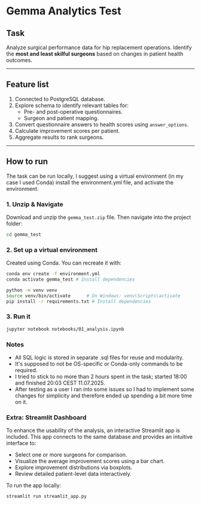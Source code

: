 # Gemma Analytics Test

## Task

Analyze surgical performance data for hip replacement operations. Identify the **most and least skilful surgeons** based on changes in patient health outcomes.

---

## Feature list

1. Connected to PostgreSQL database.
2. Explore schema to identify relevant tables for:
   - Pre- and post-operative questionnaires.
   - Surgeon and patient mapping.
3. Convert questionnaire answers to health scores using `answer_options`.
4. Calculate improvement scores per patient.
5. Aggregate results to rank surgeons.

---

## How to run

The task can be run locally, I suggest using a virtual environment (in my case I used Conda) install the environment.yml file, and activate the
environment. 

### 1. Unzip & Navigate

Download and unzip the `gemma_test.zip` file. Then navigate into the project folder:

```bash
cd gemma_test
```

### 2. Set up a virtual environment
Created using Conda. You can recreate it with:

```bash
conda env create -f environment.yml
conda activate gemma_test # Install dependencies
```

```bash
python -m venv venv
source venv/bin/activate      # On Windows: venv\Scripts\activate
pip install -r requirements.txt # Install dependencies
```

### 3. Run it

```bash
jupyter notebook notebooks/01_analysis.ipynb
```

### Notes 

- All SQL logic is stored in separate .sql files for reuse and modularity.
- It's supposed to not be OS-specific or Conda-only commands to be required.
- I tried to stick to no more than 2 hours spent in the task; started 18:00 and finished 20:03 CEST 11.07.2025.
- After testing as a user I ran into some issues so I had to implement some changes for simplicity and therefore ended up spending a bit more time on it.  

### Extra: Streamlit Dashboard

To enhance the usability of the analysis, an interactive Streamlit app is included. This app connects to the same database and provides an intuitive interface to:

- Select one or more surgeons for comparison.
- Visualize the average improvement scores using a bar chart.
- Explore improvement distributions via boxplots.
- Review detailed patient-level data interactively.

To run the app locally:

```bash
streamlit run streamlit_app.py
```



